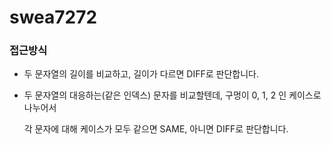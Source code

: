 # swea7272

### 접근방식

- 두 문자열의 길이를 비교하고, 길이가 다르면 DIFF로 판단합니다.
- 두 문자열의 대응하는(같은 인덱스) 문자를 비교할텐데, 구멍이 0, 1, 2 인 케이스로 나누어서
    
    각 문자에 대해 케이스가 모두 같으면 SAME, 아니면 DIFF로 판단합니다.